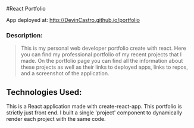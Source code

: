 #React Portfolio


App deployed at: http://DevinCastro.github.io/portfolio

### Description:
>This is my personal web developer portfolio create with react.  Here you can find my professional portfolio of my recent projects that I made.  On the portfolio page you can find all the information about these projects as well as their links to deployed apps, links to repos, and a screenshot of the application.   

## Technologies Used:
This is a React application made with create-react-app.  This portfolio is strictly just front end. I built a single 'project' component to dynamically render each project with the same code.  

